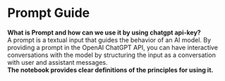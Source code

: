 # Prompt Guide
 <strong> What is Prompt and how can we use it by using chatgpt api-key? </strong>
 <br>
 A prompt is a textual input that guides the behavior of an AI model. By providing a prompt in the OpenAI ChatGPT API, you can have interactive conversations with the model by structuring the input as a conversation with user and assistant messages.<br>
 <strong> The notebook provides clear definitions of the principles for using it.
</strong><br><bR>